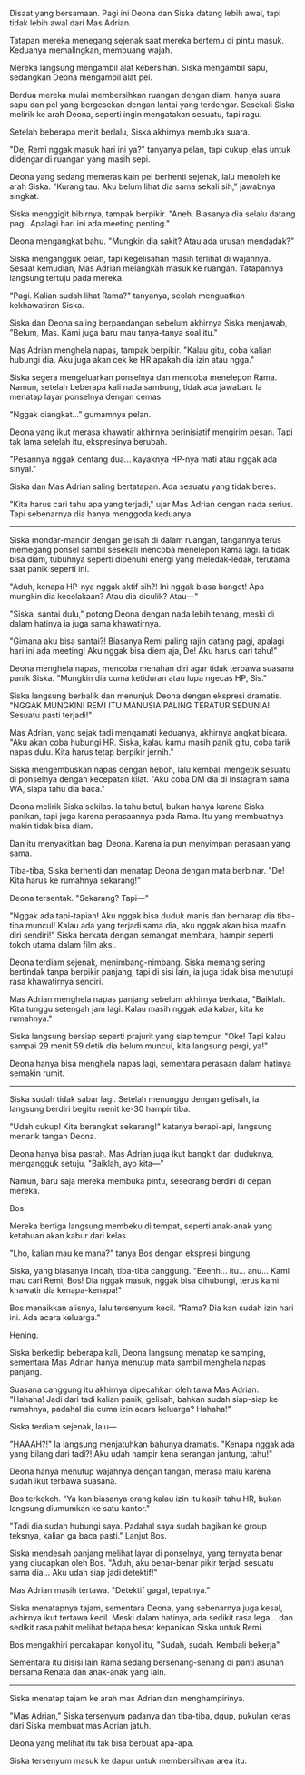 Disaat yang bersamaan. Pagi ini Deona dan Siska datang lebih awal, tapi tidak lebih awal dari Mas Adrian.

Tatapan mereka menegang sejenak saat mereka bertemu di pintu masuk. Keduanya memalingkan, membuang wajah.

Mereka langsung mengambil alat kebersihan. Siska mengambil sapu, sedangkan Deona mengambil alat pel.

Berdua mereka mulai membersihkan ruangan dengan diam, hanya suara sapu dan pel yang bergesekan dengan lantai yang terdengar. Sesekali Siska melirik ke arah Deona, seperti ingin mengatakan sesuatu, tapi ragu.

Setelah beberapa menit berlalu, Siska akhirnya membuka suara.

"De, Remi nggak masuk hari ini ya?" tanyanya pelan, tapi cukup jelas untuk didengar di ruangan yang masih sepi.

Deona yang sedang memeras kain pel berhenti sejenak, lalu menoleh ke arah Siska. "Kurang tau. Aku belum lihat dia sama sekali sih," jawabnya singkat.

Siska menggigit bibirnya, tampak berpikir. "Aneh. Biasanya dia selalu datang pagi. Apalagi hari ini ada meeting penting."

Deona mengangkat bahu. "Mungkin dia sakit? Atau ada urusan mendadak?"

Siska mengangguk pelan, tapi kegelisahan masih terlihat di wajahnya. Sesaat kemudian, Mas Adrian melangkah masuk ke ruangan. Tatapannya langsung tertuju pada mereka.

"Pagi. Kalian sudah lihat Rama?" tanyanya, seolah menguatkan kekhawatiran Siska.

Siska dan Deona saling berpandangan sebelum akhirnya Siska menjawab, "Belum, Mas. Kami juga baru mau tanya-tanya soal itu."

Mas Adrian menghela napas, tampak berpikir. "Kalau gitu, coba kalian hubungi dia. Aku juga akan cek ke HR apakah dia izin atau ngga."

Siska segera mengeluarkan ponselnya dan mencoba menelepon Rama. Namun, setelah beberapa kali nada sambung, tidak ada jawaban. Ia menatap layar ponselnya dengan cemas.

"Nggak diangkat..." gumamnya pelan.

Deona yang ikut merasa khawatir akhirnya berinisiatif mengirim pesan. Tapi tak lama setelah itu, ekspresinya berubah.

"Pesannya nggak centang dua... kayaknya HP-nya mati atau nggak ada sinyal."

Siska dan Mas Adrian saling bertatapan. Ada sesuatu yang tidak beres.

"Kita harus cari tahu apa yang terjadi," ujar Mas Adrian dengan nada serius. Tapi sebenarnya dia hanya menggoda keduanya.

---

Siska mondar-mandir dengan gelisah di dalam ruangan, tangannya terus memegang ponsel sambil sesekali mencoba menelepon Rama lagi. Ia tidak bisa diam, tubuhnya seperti dipenuhi energi yang meledak-ledak, terutama saat panik seperti ini.

"Aduh, kenapa HP-nya nggak aktif sih?! Ini nggak biasa banget! Apa mungkin dia kecelakaan? Atau dia diculik? Atau—"

"Siska, santai dulu," potong Deona dengan nada lebih tenang, meski di dalam hatinya ia juga sama khawatirnya.

"Gimana aku bisa santai?! Biasanya Remi paling rajin datang pagi, apalagi hari ini ada meeting! Aku nggak bisa diem aja, De! Aku harus cari tahu!"

Deona menghela napas, mencoba menahan diri agar tidak terbawa suasana panik Siska. "Mungkin dia cuma ketiduran atau lupa ngecas HP, Sis."

Siska langsung berbalik dan menunjuk Deona dengan ekspresi dramatis. "NGGAK MUNGKIN! REMI ITU MANUSIA PALING TERATUR SEDUNIA! Sesuatu pasti terjadi!"

Mas Adrian, yang sejak tadi mengamati keduanya, akhirnya angkat bicara. "Aku akan coba hubungi HR. Siska, kalau kamu masih panik gitu, coba tarik napas dulu. Kita harus tetap berpikir jernih."

Siska mengembuskan napas dengan heboh, lalu kembali mengetik sesuatu di ponselnya dengan kecepatan kilat. "Aku coba DM dia di Instagram sama WA, siapa tahu dia baca."

Deona melirik Siska sekilas. Ia tahu betul, bukan hanya karena Siska panikan, tapi juga karena perasaannya pada Rama. Itu yang membuatnya makin tidak bisa diam.

Dan itu menyakitkan bagi Deona. Karena ia pun menyimpan perasaan yang sama.

Tiba-tiba, Siska berhenti dan menatap Deona dengan mata berbinar. "De! Kita harus ke rumahnya sekarang!"

Deona tersentak. "Sekarang? Tapi—"

"Nggak ada tapi-tapian! Aku nggak bisa duduk manis dan berharap dia tiba-tiba muncul! Kalau ada yang terjadi sama dia, aku nggak akan bisa maafin diri sendiri!" Siska berkata dengan semangat membara, hampir seperti tokoh utama dalam film aksi.

Deona terdiam sejenak, menimbang-nimbang. Siska memang sering bertindak tanpa berpikir panjang, tapi di sisi lain, ia juga tidak bisa menutupi rasa khawatirnya sendiri.

Mas Adrian menghela napas panjang sebelum akhirnya berkata, "Baiklah. Kita tunggu setengah jam lagi. Kalau masih nggak ada kabar, kita ke rumahnya."

Siska langsung bersiap seperti prajurit yang siap tempur. "Oke! Tapi kalau sampai 29 menit 59 detik dia belum muncul, kita langsung pergi, ya!"

Deona hanya bisa menghela napas lagi, sementara perasaan dalam hatinya semakin rumit.

---

Siska sudah tidak sabar lagi. Setelah menunggu dengan gelisah, ia langsung berdiri begitu menit ke-30 hampir tiba.

"Udah cukup! Kita berangkat sekarang!" katanya berapi-api, langsung menarik tangan Deona.

Deona hanya bisa pasrah. Mas Adrian juga ikut bangkit dari duduknya, mengangguk setuju. "Baiklah, ayo kita—"

Namun, baru saja mereka membuka pintu, seseorang berdiri di depan mereka.

Bos.

Mereka bertiga langsung membeku di tempat, seperti anak-anak yang ketahuan akan kabur dari kelas.

"Lho, kalian mau ke mana?" tanya Bos dengan ekspresi bingung.

Siska, yang biasanya lincah, tiba-tiba canggung. "Eeehh... itu... anu... Kami mau cari Remi, Bos! Dia nggak masuk, nggak bisa dihubungi, terus kami khawatir dia kenapa-kenapa!"

Bos menaikkan alisnya, lalu tersenyum kecil. "Rama? Dia kan sudah izin hari ini. Ada acara keluarga."

Hening.

Siska berkedip beberapa kali, Deona langsung menatap ke samping, sementara Mas Adrian hanya menutup mata sambil menghela napas panjang.

Suasana canggung itu akhirnya dipecahkan oleh tawa Mas Adrian. "Hahaha! Jadi dari tadi kalian panik, gelisah, bahkan sudah siap-siap ke rumahnya, padahal dia cuma izin acara keluarga? Hahaha!"

Siska terdiam sejenak, lalu—

"HAAAH?!" Ia langsung menjatuhkan bahunya dramatis. "Kenapa nggak ada yang bilang dari tadi?! Aku udah hampir kena serangan jantung, tahu!"

Deona hanya menutup wajahnya dengan tangan, merasa malu karena sudah ikut terbawa suasana.

Bos terkekeh. "Ya kan biasanya orang kalau izin itu kasih tahu HR, bukan langsung diumumkan ke satu kantor."

"Tadi dia sudah hubungi saya. Padahal saya sudah bagikan ke group teksnya, kalian ga baca pasti." Lanjut Bos.

Siska mendesah panjang melihat layar di ponselnya, yang ternyata benar yang diucapkan oleh Bos. "Aduh, aku benar-benar pikir terjadi sesuatu sama dia... Aku udah siap jadi detektif!"

Mas Adrian masih tertawa. "Detektif gagal, tepatnya."

Siska menatapnya tajam, sementara Deona, yang sebenarnya juga kesal, akhirnya ikut tertawa kecil. Meski dalam hatinya, ada sedikit rasa lega... dan sedikit rasa pahit melihat betapa besar kepanikan Siska untuk Remi.

Bos mengakhiri percakapan konyol itu, "Sudah, sudah. Kembali bekerja"

Sementara itu disisi lain Rama sedang bersenang-senang di panti asuhan bersama Renata dan anak-anak yang lain.

---

Siska menatap tajam ke arah mas Adrian dan menghampirinya.

"Mas Adrian," Siska tersenyum padanya dan tiba-tiba, dgup, pukulan keras dari Siska membuat mas Adrian jatuh.

Deona yang melihat itu tak bisa berbuat apa-apa.

Siska tersenyum masuk ke dapur untuk membersihkan area itu.

